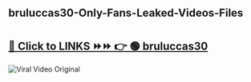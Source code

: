 
 ## bruluccas30-Only-Fans-Leaked-Videos-Files

# <h2><a href="https://mediaupload.pro?bruluccas30">🔗 Click to LINKS ⏩⏩ 👉 🟢 bruluccas30 </a></h2>

<a href="https://mediaupload.pro?bruluccas30" rel="nofollow" data-target="animated-image.originalLink"><img src="https://i.ibb.co.com/xMMVF88/686577567.gif" alt="Viral Video Original" style="max-width: 100%; display: inline-block;" data-target="animated-image.originalImage"></a>